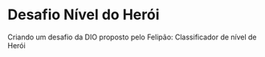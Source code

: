 # Desafio Nível do Herói

Criando um desafio da DIO proposto pelo Felipão: Classificador de nível de Herói
